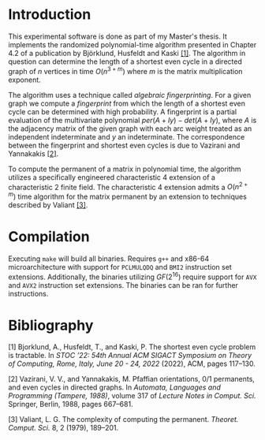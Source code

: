 # Introduction
This experimental software is done as part of my Master's thesis. It implements the randomized polynomial-time algorithm presented in Chapter 4.2 of a publication by Björklund, Husfeldt and Kaski [[1]](https://doi.org/10.1145/3519935.3520030). The algorithm in question can determine the length of a shortest even cycle in a directed graph of $n$ vertices in time $O(n^{3+m})$ where $m$ is the matrix multiplication exponent.

The algorithm uses a technique called *algebraic fingerprinting*. For a given graph we compute a *fingerprint* from which the length of a shortest even cycle can be determined with high probability. A fingerprint is a partial evaluation of the multivariate polynomial $per(A + Iy) - det(A + Iy)$, where $A$ is the adjacency matrix of the given graph with each arc weight treated as an independent indeterminate and $y$ an indeterminate. The correspondence between the fingerprint and shortest even cycles is due to Vazirani and Yannakakis [[2]](https://doi.org/10.1016/0166-218X(89)90053-X).

To compute the permanent of a matrix in polynomial time, the algorithm utilizes a specifically engineered characteristic 4 extension of a characteristic 2 finite field. The characteristic 4 extension admits a $O(n^{2+m})$ time algorithm for the matrix permanent by an extension to techniques described by Valiant [[3]](https://doi.org/10.1016/0304-3975(79)90044-6).

# Compilation
Executing `make` will build all binaries. Requires `g++` and x86-64 microarchitecture with support for `PCLMULQDQ` and `BMI2` instruction set extensions. Additionally, the binaries utilizing $GF(2^{16})$ require support for `AVX` and `AVX2` instruction set extensions. The binaries can be ran for further instructions.

# Bibliography

[1] Bjorklund, A., Husfeldt, T., and Kaski, P. The shortest even
cycle problem is tractable. In *STOC ’22: 54th Annual ACM SIGACT
Symposium on Theory of Computing, Rome, Italy, June 20 - 24, 2022*
(2022), ACM, pages 117–130.

[2] Vazirani, V. V., and Yannakakis, M. Pfaffian orientations, 0/1
permanents, and even cycles in directed graphs. In *Automata, Languages
and Programming (Tampere, 1988)*, volume 317 of *Lecture Notes in
Comput. Sci.* Springer, Berlin, 1988, pages 667–681.

[3] Valiant, L. G. The complexity of computing the permanent. *Theoret.
Comput. Sci.* 8, 2 (1979), 189–201.

